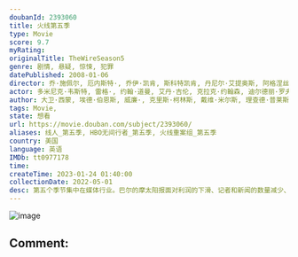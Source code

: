 ```yaml
---
doubanId: 2393060
title: 火线第五季
type: Movie
score: 9.7
myRating: 
originalTitle: TheWireSeason5
genre: 剧情, 悬疑, 惊悚, 犯罪
datePublished: 2008-01-06
director: 乔·施佩尔, 厄内斯特·, 乔伊·凯肯, 斯科特凯肯, 丹尼尔·艾提奥斯, 阿格涅丝卡·霍兰, 塞斯·曼恩, 多米尼克·韦斯特, 安东尼·海明威, 克拉克·约翰森
actor: 多米尼克·韦斯特, 雷格·, 约翰·道曼, 艾丹·吉伦, 克拉克·约翰森, 迪尔德丽·罗夫乔, 汤姆·麦卡锡, 克拉克·彼得斯, 维德尔·皮尔斯, 肖布朗, 乔·乌拉, 山姆·弗瑞德, 大卫·科斯塔贝尔, 安万·格洛弗, 菲利西亚·皮尔森, 德莱尼·威廉姆斯, 玛琳·巴雷特, 小伊塞亚·维特洛克, 迈克尔·卡斯洛夫, 科里·帕克·罗宾逊, 杰梅因·克劳福德, 尼尔·哈夫, 塞斯·吉列姆, 兰斯·莱迪克, 瑞克·奥托, 瑞安·桑兹, 罗伯特·珀提克, undefined, 马斯托罗·哈雷尔, 格林·特鲁曼, 罗斯科·奥尔曼, 梅兰妮·尼科尔斯, 比尔·雷蒙德, 拉蒙·罗德里格兹, 唐尼尔·罗林斯, 保罗·本, undefined, 科瓦米·帕特森, 安东尼·曼加诺, 克里斯·阿斯沃思, undefined, 伊萨·戴维斯, 索尼娅·孙, 哈桑·约翰逊, 伍德·哈里斯, 泰森·豪尔, 迈克尔·肯尼斯·威廉姆斯, 乍得·科尔曼, 弗兰基·费森, 艾米·莱安, 杰米·埃克托, 多米尼克·隆巴多兹, 迈克尔·里韦拉, undefined, undefined, 莎拉德萨热, 珍妮弗瑞安斯, 米雪帕瑞斯, 梅根·安德森, 威廉·, 格本加·阿金纳格贝, 本杰明·布希, 玛利亚·布鲁姆, 艾尔·布朗, 爱德华·, 托雷·奇尼, 安德烈·罗佑, 崔斯坦·瓦尔德斯, 凯莉·索恩, 马索·曼恩
author: 大卫·西蒙, 埃德·伯恩斯, 威廉·, 克里斯·柯林斯, 戴维·米尔斯, 理查德·普莱斯, 丹尼斯·勒翰, 乔治·佩勒卡诺斯
tags: Movie, 
state: 想看
url: https://movie.douban.com/subject/2393060/
aliases: 线人_第五季, HBO无间行者_第五季, 火线重案组_第五季
country: 美国
language: 英语
IMDb: tt0977178
time: 
createTime: 2023-01-24 01:40:00
collectionDate: 2022-05-01
desc: 第五个季节集中在媒体行业。巴尔的摩太阳报面对利润的下滑、记者和新闻的数量减少、新闻质量下降的困境，如何报道被杀流浪者的新闻专题。第四季结束后的十五个月，市长Carcetti削减警局预算缩减教育赤字迫...
---
```


![image](p2177042077.jpg)

Comment: 
---


